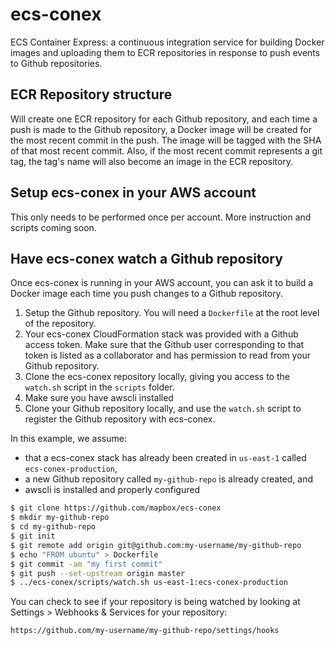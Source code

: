 # ecs-conex

ECS Container Express: a continuous integration service for building Docker images and uploading them to ECR repositories in response to push events to Github repositories.

## ECR Repository structure

Will create one ECR repository for each Github repository, and each time a push is made to the Github repository, a Docker image will be created for the most recent commit in the push. The image will be tagged with the SHA of that most recent commit. Also, if the most recent commit represents a git tag, the tag's name will also become an image in the ECR repository.

## Setup ecs-conex in your AWS account

This only needs to be performed once per account. More instruction and scripts coming soon.

## Have ecs-conex watch a Github repository

Once ecs-conex is running in your AWS account, you can ask it to build a Docker image each time you push changes to a Github repository.

1. Setup the Github repository. You will need a `Dockerfile` at the root level of the repository.
2. Your ecs-conex CloudFormation stack was provided with a Github access token. Make sure that the Github user corresponding to that token is listed as a collaborator and has permission to read from your Github repository.
3. Clone the ecs-conex repository locally, giving you access to the `watch.sh` script in the `scripts` folder.
4. Make sure you have awscli installed
5. Clone your Github repository locally, and use the `watch.sh` script to register the Github repository with ecs-conex.

In this example, we assume:
- that a ecs-conex stack has already been created in `us-east-1` called `ecs-conex-production`,
- a new Github repository called `my-github-repo` is already created, and
- awscli is installed and properly configured

```sh
$ git clone https://github.com/mapbox/ecs-conex
$ mkdir my-github-repo
$ cd my-github-repo
$ git init
$ git remote add origin git@github.com:my-username/my-github-repo
$ echo "FROM ubuntu" > Dockerfile
$ git commit -am "my first commit"
$ git push --set-upstream origin master
$ ../ecs-conex/scripts/watch.sh us-east-1:ecs-conex-production
```

You can check to see if your repository is being watched by looking at Settings > Webhooks & Services for your repository:

```
https://github.com/my-username/my-github-repo/settings/hooks
```
